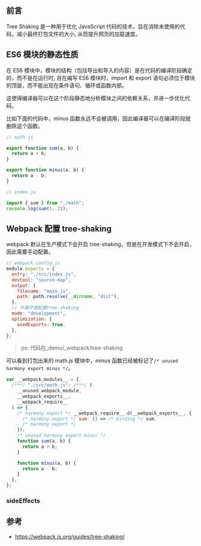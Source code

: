## 前言

Tree Shaking 是一种用于优化 JavaScript 代码的技术，旨在消除未使用的代码，减小最终打包文件的大小, 从而提升网页的加载速度。

## ES6 模块的静态性质

在 ES6 模块中，模块的结构（包括导出和导入的内容）是在代码的编译阶段确定的，而不是在运行时, 且在编写 ES6 模块时，import 和 export 语句必须位于模块的顶层，而不能出现在条件语句、循环或函数内部。

这使得编译器可以在这个阶段静态地分析模块之间的依赖关系，并进一步优化代码。

比如下面的代码中，minus 函数永远不会被调用，因此编译器可以在编译阶段就删除这个函数。

```js
// math.js

export function sum(a, b) {
  return a + b;
}

export function minus(a, b) {
  return a - b;
}

// index.js

import { sum } from "./math";
console.log(sum(1, 2));
```

## Webpack 配置 tree-shaking

webpack 默认在生产模式下会开启 tree-shaking，但是在开发模式下不会开启，因此需要手动配置。

```js
// webpack.config.js
module.exports = {
  entry: "./src/index.js",
  devtool: "source-map",
  output: {
    filename: "main.js",
    path: path.resolve(__dirname, "dist"),
  },
  // 开发环境配置tree-shaking
  mode: "development",
  optimization: {
    usedExports: true,
  },
};
```

> ps: 代码在\_demo/\_webpack/tree-shaking

可以看到打包出来的 math.js 模块中，minus 函数已经被标记了`/* unused harmony export minus */`。

```js
var __webpack_modules__ = {
  /***/ "./src/math.js": /***/ (
    __unused_webpack_module,
    __webpack_exports__,
    __webpack_require__
  ) => {
    /* harmony export */ __webpack_require__.d(__webpack_exports__, {
      /* harmony export */ sum: () => /* binding */ sum,
      /* harmony export */
    });
    /* unused harmony export minus */
    function sum(a, b) {
      return a + b;
    }

    function minus(a, b) {
      return a - b;
    }
  },
};
```

### sideEffects

## 参考

- https://webpack.js.org/guides/tree-shaking/
